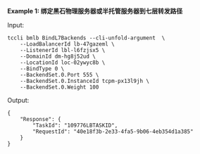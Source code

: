 **Example 1: 绑定黑石物理服务器或半托管服务器到七层转发路径**



Input: 

```
tccli bmlb BindL7Backends --cli-unfold-argument  \
    --LoadBalancerId lb-47gazeml \
    --ListenerId lbl-l6fzjsx5 \
    --DomainId dm-hg8j52ud \
    --LocationId loc-02ywyc8b \
    --BindType 0 \
    --BackendSet.0.Port 555 \
    --BackendSet.0.InstanceId tcpm-px13l9jh \
    --BackendSet.0.Weight 100
```

Output: 
```
{
    "Response": {
        "TaskId": "109776LBTASKID",
        "RequestId": "40e18f3b-2e33-4fa5-9b06-4eb354d1a385"
    }
}
```

